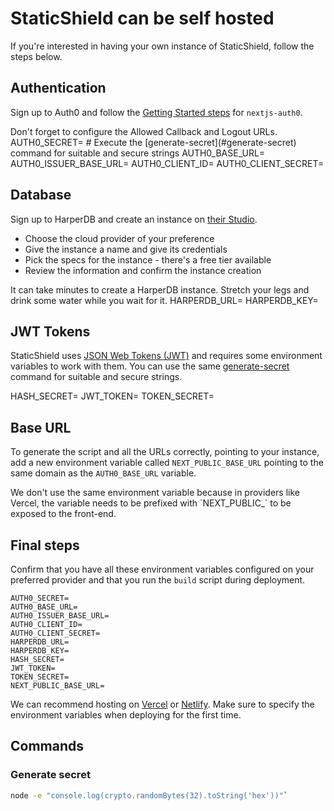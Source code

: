 # StaticShield can be self hosted

If you're interested in having your own instance of StaticShield, follow the steps below.

## Authentication

Sign up to Auth0 and follow the [Getting Started steps](https://github.com/auth0/nextjs-auth0#getting-started) for `nextjs-auth0`.

<Callout type="warning">
  Don't forget to configure the Allowed Callback and Logout URLs.
</Callout>

<Accordion title='Environment variables from this step'>
AUTH0_SECRET= # Execute the [generate-secret](#generate-secret) command for suitable and secure strings
AUTH0_BASE_URL=
AUTH0_ISSUER_BASE_URL=
AUTH0_CLIENT_ID=
AUTH0_CLIENT_SECRET=
</Accordion>

## Database

Sign up to HarperDB and create an instance on [their Studio](https://studio.harperdb.io/sign-up).

- Choose the cloud provider of your preference
- Give the instance a name and give its credentials
- Pick the specs for the instance - there's a free tier available
- Review the information and confirm the instance creation

<Callout type="info">
  It can take minutes to create a HarperDB instance.
  Stretch your legs and drink some water while you wait for it.
</Callout>

<Accordion title='Environment variables from this step'>
HARPERDB_URL=
HARPERDB_KEY=
</Accordion>

## JWT Tokens

StaticShield uses [JSON Web Tokens (JWT)](https://jwt.io/) and requires some environment variables to work with them. You can use the same [generate-secret](#generate-secret) command for suitable and secure strings.

<Accordion title='Environment variables from this step'>
HASH_SECRET=
JWT_TOKEN=
TOKEN_SECRET=
</Accordion>

## Base URL

To generate the script and all the URLs correctly, pointing to your instance, add a new environment variable called `NEXT_PUBLIC_BASE_URL` pointing to the same domain as the `AUTH0_BASE_URL` variable.

<Callout type="info">
  We don't use the same environment variable because in providers like Vercel, the variable needs to be prefixed with `NEXT_PUBLIC_` to be exposed to the front-end.
</Callout>

## Final steps

Confirm that you have all these environment variables configured on your preferred provider and that you run the `build` script during deployment.

```.env
AUTH0_SECRET=
AUTH0_BASE_URL=
AUTH0_ISSUER_BASE_URL=
AUTH0_CLIENT_ID=
AUTH0_CLIENT_SECRET=
HARPERDB_URL=
HARPERDB_KEY=
HASH_SECRET=
JWT_TOKEN=
TOKEN_SECRET=
NEXT_PUBLIC_BASE_URL=
```

We can recommend hosting on [Vercel](https://vercel.com/) or [Netlify](https://www.netlify.com/). Make sure to specify the environment variables when deploying for the first time.

## Commands

### Generate secret

```sh
node -e "console.log(crypto.randomBytes(32).toString('hex'))"`
```
